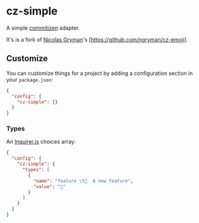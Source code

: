 # cz-simple

A simple [commitizen] adapter.

It's is a fork of [Nicolas Gryman](https://github.com/ngryman)'s [https://github.com/ngryman/cz-emoji].

## Customize

You can customize things for a project by adding a configuration section in your `package.json`:

```json
{
  "config": {
    "cz-simple": {}
  }
}
```

### Types

An [Inquirer.js] choices array:
```json
{
  "config": {
    "cz-simple": {
      "types": [
        {
          "name": "feature \t🌟  A new feature",
          "value": "🌟"
        }
      ]
    }
  }
}
```


[commitizen]: https://github.com/commitizen/cz-cli
[Inquirer.js]: https://github.com/SBoudrias/Inquirer.js/
